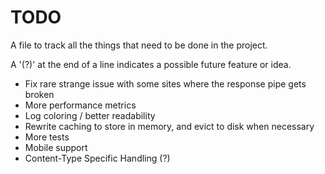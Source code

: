 # TODO

A file to track all the things that need to be done in the project.

A '(?)' at the end of a line indicates a possible future feature or idea.

- Fix rare strange issue with some sites where the response pipe gets broken
- More performance metrics
- Log coloring / better readability
- Rewrite caching to store in memory, and evict to disk when necessary
- More tests
- Mobile support
- Content-Type Specific Handling (?)
